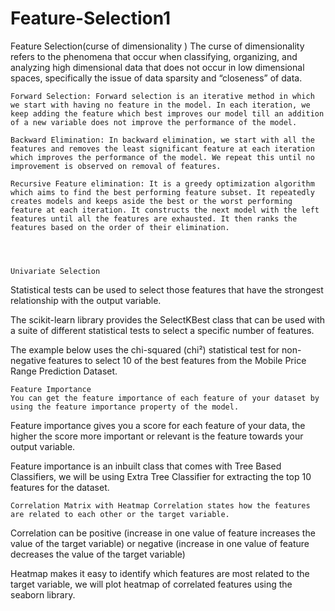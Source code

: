 # Feature-Selection1
Feature Selection(curse of dimensionality )
The curse of dimensionality refers to the phenomena that occur when classifying, organizing, and analyzing high dimensional data that does not occur in low dimensional spaces, specifically the issue of data sparsity and “closeness” of data.



    Forward Selection: Forward selection is an iterative method in which we start with having no feature in the model. In each iteration, we keep adding the feature which best improves our model till an addition of a new variable does not improve the performance of the model.

    Backward Elimination: In backward elimination, we start with all the features and removes the least significant feature at each iteration which improves the performance of the model. We repeat this until no improvement is observed on removal of features.

    Recursive Feature elimination: It is a greedy optimization algorithm which aims to find the best performing feature subset. It repeatedly creates models and keeps aside the best or the worst performing feature at each iteration. It constructs the next model with the left features until all the features are exhausted. It then ranks the features based on the order of their elimination.




    Univariate Selection
Statistical tests can be used to select those features that have the strongest relationship with the output variable.

The scikit-learn library provides the SelectKBest class that can be used with a suite of different statistical tests to select a specific number of features.

The example below uses the chi-squared (chi²) statistical test for non-negative features to select 10 of the best features from the Mobile Price Range Prediction Dataset.

    Feature Importance
    You can get the feature importance of each feature of your dataset by using the feature importance property of the model.

Feature importance gives you a score for each feature of your data, the higher the score more important or relevant is the feature towards your output variable.

Feature importance is an inbuilt class that comes with Tree Based Classifiers, we will be using Extra Tree Classifier for extracting the top 10 features for the dataset.

    Correlation Matrix with Heatmap Correlation states how the features are related to each other or the target variable.

Correlation can be positive (increase in one value of feature increases the value of the target variable) or negative (increase in one value of feature decreases the value of the target variable)

Heatmap makes it easy to identify which features are most related to the target variable, we will plot heatmap of correlated features using the seaborn library.
